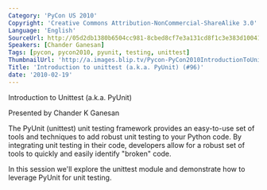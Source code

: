 ```yaml
---
Category: 'PyCon US 2010'
Copyright: 'Creative Commons Attribution-NonCommercial-ShareAlike 3.0'
Language: 'English'
SourceUrl: http://05d2db1380b6504cc981-8cbed8cf7e3a131cd8f1c3e383d10041.r93.cf2.rackcdn.com/pycon-us-2010/237_introduction-to-unittest-a-k-a-pyunit-96.m4v
Speakers: [Chander Ganesan]
Tags: [pycon, pycon2010, pyunit, testing, unittest]
ThumbnailUrl: 'http://a.images.blip.tv/Pycon-PyCon2010IntroductionToUnittestAkaPyUnit96996-668.jpg'
Title: 'Introduction to unittest (a.k.a. PyUnit) (#96)'
date: '2010-02-19'
---
```

Introduction to Unittest (a.k.a. PyUnit)

Presented by Chander K Ganesan

The PyUnit (unittest) unit testing framework provides an easy-to-use set of
tools and techniques to add robust unit testing to your Python code. By
integrating unit testing in their code, developers allow for a robust set of
tools to quickly and easily identify "broken" code.

In this session we'll explore the unittest module and demonstrate how to
leverage PyUnit for unit testing.

